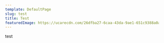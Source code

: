 ```yaml
---
template: DefaultPage
slug: test
title: Test
featuredImage: https://ucarecdn.com/26dfba27-6caa-43da-9ae1-651c9388a0a6/
---
```

test